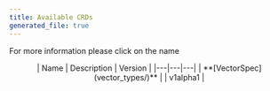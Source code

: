 ```yaml
---
title: Available CRDs
generated_file: true
---
```

	
For more information please click on the name
<center>
| Name | Description | Version |
|---|---|---|
| **[VectorSpec](vector_types/)** |  | v1alpha1 |
</center>


